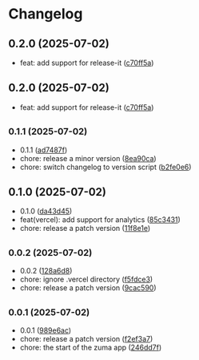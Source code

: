 # Changelog

## 0.2.0 (2025-07-02)

* feat: add support for release-it ([c70ff5a](https://github.com/pauldvlp/zuma/commit/c70ff5a))

## 0.2.0 (2025-07-02)

* feat: add support for release-it ([c70ff5a](https://github.com/pauldvlp/zuma/commit/c70ff5a))



## <small>0.1.1 (2025-07-02)</small>

* 0.1.1 ([ad7487f](https://github.com/pauldvlp/zuma/commit/ad7487f))
* chore: release a minor version ([8ea90ca](https://github.com/pauldvlp/zuma/commit/8ea90ca))
* chore: switch changelog to version script ([b2fe0e6](https://github.com/pauldvlp/zuma/commit/b2fe0e6))



## 0.1.0 (2025-07-02)

* 0.1.0 ([da43d45](https://github.com/pauldvlp/zuma/commit/da43d45))
* feat(vercel): add support for analytics ([85c3431](https://github.com/pauldvlp/zuma/commit/85c3431))
* chore: release a patch version ([11f8e1e](https://github.com/pauldvlp/zuma/commit/11f8e1e))



## <small>0.0.2 (2025-07-02)</small>

* 0.0.2 ([128a6d8](https://github.com/pauldvlp/zuma/commit/128a6d8))
* chore: ignore .vercel directory ([f5fdce3](https://github.com/pauldvlp/zuma/commit/f5fdce3))
* chore: release a patch version ([9cac590](https://github.com/pauldvlp/zuma/commit/9cac590))



## <small>0.0.1 (2025-07-02)</small>

* 0.0.1 ([989e6ac](https://github.com/pauldvlp/zuma/commit/989e6ac))
* chore: release a patch version ([f2ef3a7](https://github.com/pauldvlp/zuma/commit/f2ef3a7))
* chore: the start of the zuma app ([246dd7f](https://github.com/pauldvlp/zuma/commit/246dd7f))
